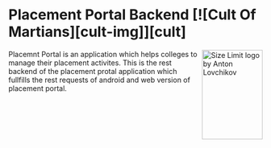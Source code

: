 # Placement Portal Backend [![Cult Of Martians][cult-img]][cult]

<img src="https://indiaemployerforum.org/wp-content/uploads/2020/09/Virtual-Placement-India-Employer-Forum.png" align="right"
     alt="Size Limit logo by Anton Lovchikov" width="120" height="178">

Placemnt Portal is an application which helps colleges to manage their placement activites.
This is the rest backend of the placement protal application which fullfills the rest requests of android and web version of placement portal.


